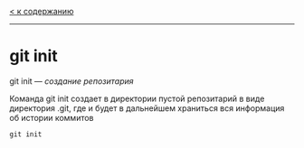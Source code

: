 [< к содержанию](readme.md)

---

# __git init__ 

git init — *создание репозитария*

Команда git init создает в директории пустой репозитарий в виде директория
.git, где и будет в дальнейшем храниться вся информация об истории коммитов

`git init`